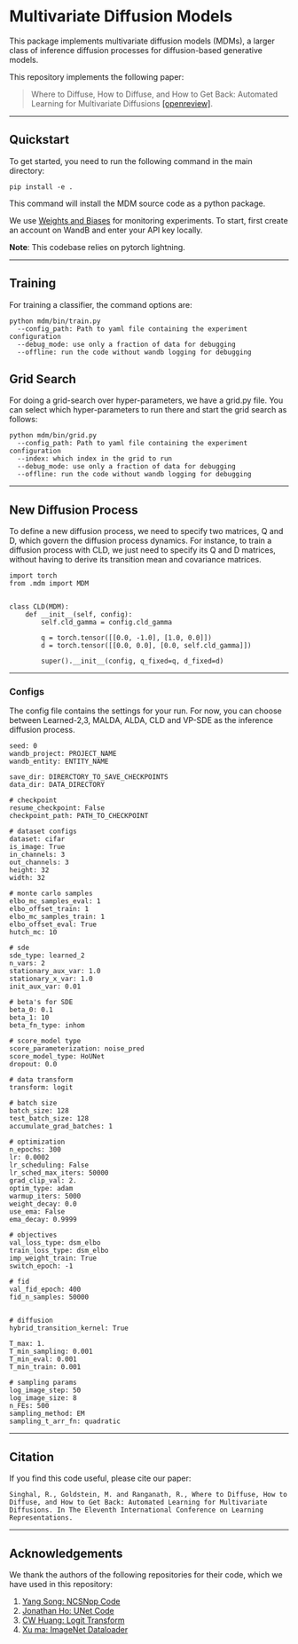# Multivariate Diffusion Models

This package implements multivariate diffusion models (MDMs), a larger class of inference diffusion processes for diffusion-based generative models. 

This repository implements the following paper:
>Where to Diffuse, How to Diffuse, and How to Get Back: Automated Learning for Multivariate Diffusions [[openreview]](https://openreview.net/forum?id=osei3IzUia&referrer=%5BAuthor%20Console%5D(%2Fgroup%3Fid%3DICLR.cc%2F2023%2FConference%2FAuthors%23your-submissions)).

---
## Quickstart 

To get started, you need to run the following command in the main directory:

```
pip install -e .
```

This command will install the MDM source code as a python package.

We use [Weights and Biases](https://wandb.ai/site) for monitoring experiments. To start, first create an account on WandB and enter your API key locally. 


__Note__: This codebase relies on pytorch lightning. 

----
## Training
For training a classifier, the command options are:
```
python mdm/bin/train.py 
  --config_path: Path to yaml file containing the experiment configuration
  --debug_mode: use only a fraction of data for debugging
  --offline: run the code without wandb logging for debugging
```

## Grid Search
For doing a grid-search over hyper-parameters, we have a grid.py file. You can select which hyper-parameters to run there and start the grid search as follows:

```
python mdm/bin/grid.py 
  --config_path: Path to yaml file containing the experiment configuration
  --index: which index in the grid to run
  --debug_mode: use only a fraction of data for debugging
  --offline: run the code without wandb logging for debugging
```
---
## New Diffusion Process
To define a new diffusion process, we need to specify two matrices, Q and D, which govern the diffusion process dynamics. For instance, to train a diffusion process with CLD, we just need to specify its Q and D matrices, without having to derive its transition mean and covariance matrices.

```
import torch
from .mdm import MDM


class CLD(MDM):
    def __init__(self, config):
        self.cld_gamma = config.cld_gamma

        q = torch.tensor([[0.0, -1.0], [1.0, 0.0]])
        d = torch.tensor([[0.0, 0.0], [0.0, self.cld_gamma]])

        super().__init__(config, q_fixed=q, d_fixed=d)

```

---
### Configs
The config file contains the settings for your run. For now, you can choose between Learned-2,3, MALDA, ALDA, CLD and VP-SDE as the inference diffusion process. 
```
seed: 0
wandb_project: PROJECT_NAME
wandb_entity: ENTITY_NAME

save_dir: DIRERCTORY_TO_SAVE_CHECKPOINTS
data_dir: DATA_DIRECTORY

# checkpoint
resume_checkpoint: False
checkpoint_path: PATH_TO_CHECKPOINT

# dataset configs
dataset: cifar
is_image: True
in_channels: 3
out_channels: 3
height: 32
width: 32

# monte carlo samples
elbo_mc_samples_eval: 1
elbo_offset_train: 1
elbo_mc_samples_train: 1
elbo_offset_eval: True
hutch_mc: 10

# sde 
sde_type: learned_2
n_vars: 2
stationary_aux_var: 1.0
stationary_x_var: 1.0
init_aux_var: 0.01

# beta's for SDE 
beta_0: 0.1
beta_1: 10
beta_fn_type: inhom

# score_model type
score_parameterization: noise_pred
score_model_type: HoUNet
dropout: 0.0

# data transform 
transform: logit

# batch size
batch_size: 128
test_batch_size: 128
accumulate_grad_batches: 1

# optimization
n_epochs: 300
lr: 0.0002
lr_scheduling: False
lr_sched_max_iters: 50000
grad_clip_val: 2.
optim_type: adam
warmup_iters: 5000
weight_decay: 0.0
use_ema: False
ema_decay: 0.9999

# objectives
val_loss_type: dsm_elbo
train_loss_type: dsm_elbo
imp_weight_train: True
switch_epoch: -1

# fid
val_fid_epoch: 400
fid_n_samples: 50000


# diffusion
hybrid_transition_kernel: True

T_max: 1.
T_min_sampling: 0.001
T_min_eval: 0.001
T_min_train: 0.001

# sampling params
log_image_step: 50
log_image_size: 8
n_FEs: 500
sampling_method: EM
sampling_t_arr_fn: quadratic
```

---
## Citation
If you find this code useful, please cite our paper:
```
Singhal, R., Goldstein, M. and Ranganath, R., Where to Diffuse, How to Diffuse, and How to Get Back: Automated Learning for Multivariate Diffusions. In The Eleventh International Conference on Learning Representations.
```
---
## Acknowledgements
We thank the authors of the following repositories for their code, which we have used in this repository:

1. [Yang Song: NCSNpp Code](https://github.com/yang-song/score_flow)
2. [Jonathan Ho: UNet Code]( https://github.com/hojonathanho/diffusion/blob/master/diffusion_tf/models/unet.py)
3. [CW Huang: Logit Transform](https://github.com/CW-Huang/sdeflow-light)
4. [Xu ma: ImageNet Dataloader](https://github.com/ma-xu/SparseSENet/blob/master/imagenetLoad.py)
